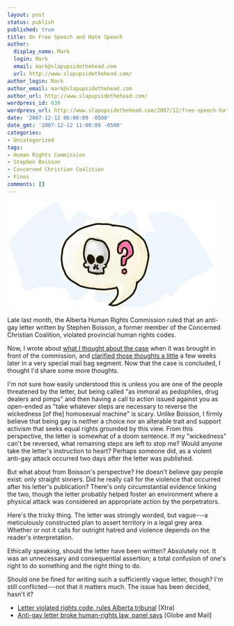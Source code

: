 ```yaml
---
layout: post
status: publish
published: true
title: On Free Speech and Hate Speech
author:
  display_name: Mark
  login: Mark
  email: mark@slapupsidethehead.com
  url: http://www.slapupsidethehead.com/
author_login: Mark
author_email: mark@slapupsidethehead.com
author_url: http://www.slapupsidethehead.com/
wordpress_id: 639
wordpress_url: http://www.slapupsidethehead.com/2007/12/free-speech-hate-speech/
date: '2007-12-12 06:00:09 -0500'
date_gmt: '2007-12-12 11:00:09 -0500'
categories:
- Uncategorized
tags:
- Human Rights Commission
- Stephen Boisson
- Concerned Christian Coalition
- Fines
comments: []
---
```

![Free Speech or Hate Speech](/wp-content/media/2007/12/free-speech-or-hate-speech.jpg)

Late last month, the Alberta Human Rights Commission ruled that an anti-gay letter written by Stephen Boisson, a former member of the Concerned Christian Coalition, violated provincial human rights codes.

Now, I wrote about [what I thought about the case](http://www.slapupsidethehead.com/2007/07/religion-vs-the-gays/ "Wherein I demonstrate that I am most certainly not a lawyer") when it was brought in front of the commission, and [clarified those thoughts a little](http://www.slapupsidethehead.com/2007/08/letters-we-get-letters/ "Well, it wasn't much of a clarification so much as a muddying of the whole thing") a few weeks later in a very special mail bag segment. Now that the case is concluded, I thought I'd share some more thoughts.

I'm not sure how easily understood this is unless you are one of the people threatened by the letter, but being called "as immoral as pedophiles, drug dealers and pimps" and then having a call to action issued against you as open-ended as "take whatever steps are necessary to reverse the wickedness [of the] homosexual machine" is scary. Unlike Boisson, I firmly believe that being gay is neither a choice nor an alterable trait and support activism that seeks equal rights grounded by this view. From this perspective, the letter is somewhat of a doom sentence. If my "wickedness" can't be reversed, what remaining steps are left to stop me? Would anyone take the letter's instruction to heart? Perhaps someone did, as a violent anti-gay attack occurred two days after the letter was published.

But what about from Boisson's perspective? He doesn't believe gay people exist: only straight sinners. Did he really call for the violence that occurred after his letter's publication? There's only circumstantial evidence linking the two, though the letter probably helped foster an environment where a physical attack was considered an appropriate action by the perpetrators.

Here's the tricky thing. The letter was strongly worded, but vague---a meticulously constructed plan to assert territory in a legal grey area. Whether or not it calls for outright hatred and violence depends on the reader's interpretation.

Ethically speaking, should the letter have been written? Absolutely not. It was an unnecessary and consequential assertion; a total confusion of one's right to do something and the right thing to do.

Should one be fined for writing such a sufficiently vague letter, though? I'm still conflicted---not that it matters much. The issue has been decided, hasn't it?

- [Letter violated rights code, rules Alberta tribunal](http://www.xtra.ca/public/viewstory.aspx?AFF_TYPE=3&STORY_ID=4028&PUB_TEMPLATE_ID=1) [Xtra]
- [Anti-gay letter broke human-rights law, panel says](http://www.theglobeandmail.com/servlet/Page/document/v5/content/subscribe?user_URL=http://www.theglobeandmail.com%2Fservlet%2Fstory%2FRTGAM.20071130.waltagay1130%2FBNStory%2FNational%2Fhome&ord=1585816&brand=theglobeandmail&force_login=true) [Globe and Mail]

